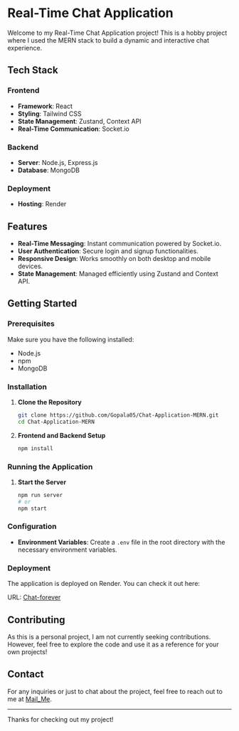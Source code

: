 # Real-Time Chat Application

Welcome to my Real-Time Chat Application project! This is a hobby project where I used the MERN stack to build a dynamic and interactive chat experience.

## Tech Stack

### Frontend
- **Framework**: React
- **Styling**: Tailwind CSS
- **State Management**: Zustand, Context API
- **Real-Time Communication**: Socket.io

### Backend
- **Server**: Node.js, Express.js
- **Database**: MongoDB

### Deployment
- **Hosting**: Render

## Features

- **Real-Time Messaging**: Instant communication powered by Socket.io.
- **User Authentication**: Secure login and signup functionalities.
- **Responsive Design**: Works smoothly on both desktop and mobile devices.
- **State Management**: Managed efficiently using Zustand and Context API.

## Getting Started

### Prerequisites

Make sure you have the following installed:

- Node.js
- npm
- MongoDB

### Installation

1. **Clone the Repository**

    ```bash
    git clone https://github.com/Gopala05/Chat-Application-MERN.git
    cd Chat-Application-MERN
    ```

2. **Frontend and Backend Setup**

    ```bash
    npm install
    ```

### Running the Application

1. **Start the Server**

    ```bash
    npm run server
    # or
    npm start
    ```

### Configuration

- **Environment Variables**: Create a `.env` file in the root directory with the necessary environment variables.

### Deployment

The application is deployed on Render. You can check it out here:

URL: [Chat-forever](https://chatforever.onrender.com/)

## Contributing

As this is a personal project, I am not currently seeking contributions. However, feel free to explore the code and use it as a reference for your own projects!

## Contact

For any inquiries or just to chat about the project, feel free to reach out to me at [Mail_Me](mailto:gopigopala05vkbrg@gmail.com).

---

Thanks for checking out my project!
